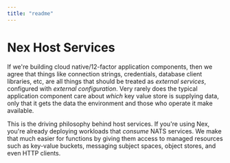 ```yaml
---
title: "readme"
---
```

# Nex Host Services
If we're building cloud native/12-factor application components, then we agree that things like connection strings, credentials, database client libraries, etc, are all things that should be treated as _external services_, configured with _external configuration_. Very rarely does the typical application component care about _which_ key value store is supplying data, only that it gets the data the environment and those who operate it make available.

This is the driving philosophy behind host services. If you're using Nex, you're already deploying workloads that _consume_ NATS services. We make that much easier for functions by giving them access to managed resources such as key-value buckets, messaging subject spaces, object stores, and even HTTP clients.

